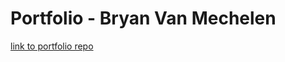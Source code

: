 # Portfolio - Bryan Van Mechelen

[link to portfolio repo](https://github.com/vmbryan/2imd-webtech3-portfolio)
